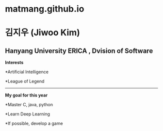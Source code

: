 # matmang.github.io
 김지우 (Jiwoo Kim) 
=============
Hanyang University ERICA , Dvision of Software
---
**Interests**

*Artificial Intelligence

*League of Legend

---

**My goal for this year**

*Master C, java, python

*Learn Deep Learning

*If possible, develop a game
